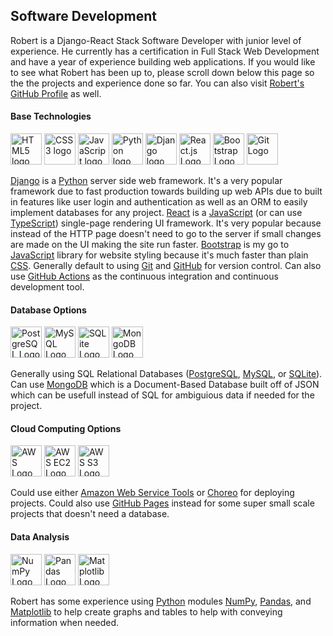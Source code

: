 ## Software Development
Robert is a Django-React Stack Software Developer with junior level of experience.  He currently has a certification in Full Stack Web Development and have a year of experience building web applications.  If you would like to see what Robert has been up to, please scroll down below this page so the the projects and experience done so far.  You can also visit [Robert's GitHub Profile](https://github.com/robert-godlewski) as well.

#### Base Technologies
[<img src="https://upload.wikimedia.org/wikipedia/commons/3/38/HTML5_Badge.svg" alt="HTML5 logo" height="50">](https://html.spec.whatwg.org/) 
[<img src="https://upload.wikimedia.org/wikipedia/commons/6/62/CSS3_logo.svg" alt="CSS3 logo" height="50">](https://www.w3.org/TR/CSS/) 
[<img src="https://upload.wikimedia.org/wikipedia/commons/6/6a/JavaScript-logo.png" alt="JavaScript logo" height="50">](https://ecma-international.org/publications-and-standards/standards/ecma-262/) 
[<img src="https://upload.wikimedia.org/wikipedia/commons/c/c3/Python-logo-notext.svg" alt="Python logo" height="50">](https://www.python.org/) 
[<img src="https://static.djangoproject.com/img/logos/django-logo-negative.png" alt="Django logo" height="50">](https://www.djangoproject.com/) 
[<img src="https://upload.wikimedia.org/wikipedia/commons/a/a7/React-icon.svg" alt="React.js Logo" height="50">](https://react.dev/) 
[<img src="https://upload.wikimedia.org/wikipedia/commons/b/b2/Bootstrap_logo.svg" alt="Bootstrap Logo" height="50">](https://getbootstrap.com/) 
[<img src="https://upload.wikimedia.org/wikipedia/commons/e/e0/Git-logo.svg" alt="Git Logo" height="50">](https://git-scm.com/)

[Django](https://www.djangoproject.com/) is a [Python](https://www.python.org/) server side web framework.  It's a very popular framework due to fast production towards building up web APIs due to built in features like user login and authentication as well as an ORM to easily implement databases for any project.  [React](https://react.dev/) is a [JavaScript](https://ecma-international.org/publications-and-standards/standards/ecma-262/) (or can use [TypeScript](https://www.typescriptlang.org/)) single-page rendering UI framework.  It's very popular because instead of the HTTP page doesn't need to go to the server if small changes are made on the UI making the site run faster.  [Bootstrap](https://getbootstrap.com/) is my go to [JavaScript](https://ecma-international.org/publications-and-standards/standards/ecma-262/) library for website styling because it's much faster than plain [CSS](https://www.w3.org/TR/CSS/).  Generally default to using [Git](https://git-scm.com/) and [GitHub](https://www.github.com/) for version control.  Can also use [GitHub Actions](https://docs.github.com/en/actions) as the continuous integration and continuous development tool.

#### Database Options
[<img src="https://upload.wikimedia.org/wikipedia/commons/2/29/Postgresql_elephant.svg" alt="PostgreSQL Logo" height="50">](https://www.postgresql.org/) 
[<img src="https://www.mysql.com/common/logos/powered-by-mysql-125x64.png" alt="MySQL Logo" height="50">](https://www.mysql.com/) 
[<img src="https://upload.wikimedia.org/wikipedia/commons/9/97/Sqlite-square-icon.svg" alt="SQLite Logo" height="50">](https://sqlite.org/index.html) 
[<img src="https://upload.wikimedia.org/wikipedia/commons/9/93/MongoDB_Logo.svg" alt="MongoDB Logo" height="50">](https://www.mongodb.com/) 

Generally using SQL Relational Databases ([PostgreSQL](https://www.postgresql.org/), [MySQL](https://www.mysql.com/), or [SQLite](https://sqlite.org/index.html)).  Can use [MongoDB](https://www.mongodb.com/) which is a Document-Based Database built off of JSON which can be usefull instead of SQL for ambiguious data if needed for the project.

#### Cloud Computing Options
[<img src="https://upload.wikimedia.org/wikipedia/commons/9/93/Amazon_Web_Services_Logo.svg" alt="AWS Logo" height="50">](https://aws.amazon.com/) 
[<img src="https://upload.wikimedia.org/wikipedia/commons/b/b9/AWS_Simple_Icons_Compute_Amazon_EC2_Instances.svg" alt="AWS EC2 Logo" height="50">](https://aws.amazon.com/ec2/) 
[<img src="https://upload.wikimedia.org/wikipedia/commons/b/bc/Amazon-S3-Logo.svg" alt="AWS S3 Logo" height="50">](https://aws.amazon.com/s3/)

Could use either [Amazon Web Service Tools](https://aws.amazon.com/) or [Choreo](https://choreo.dev/) for deploying projects. Could also use [GitHub Pages](https://pages.github.com/) instead for some super small scale projects that doesn't need a database.

#### Data Analysis
[<img src="https://upload.wikimedia.org/wikipedia/commons/3/31/NumPy_logo_2020.svg" alt="NumPy Logo" height="50">](https://numpy.org/) [<img src="https://upload.wikimedia.org/wikipedia/commons/2/22/Pandas_mark.svg" alt="Pandas Logo" height="50">](https://pandas.pydata.org/) [<img src="https://upload.wikimedia.org/wikipedia/commons/8/84/Matplotlib_icon.svg" alt="Matplotlib Logo" height="50">](https://matplotlib.org/)

Robert has some experience using [Python](https://www.python.org/) modules [NumPy](https://numpy.org/), [Pandas](https://pandas.pydata.org/), and [Matplotlib](https://matplotlib.org/) to help create graphs and tables to help with conveying information when needed.
